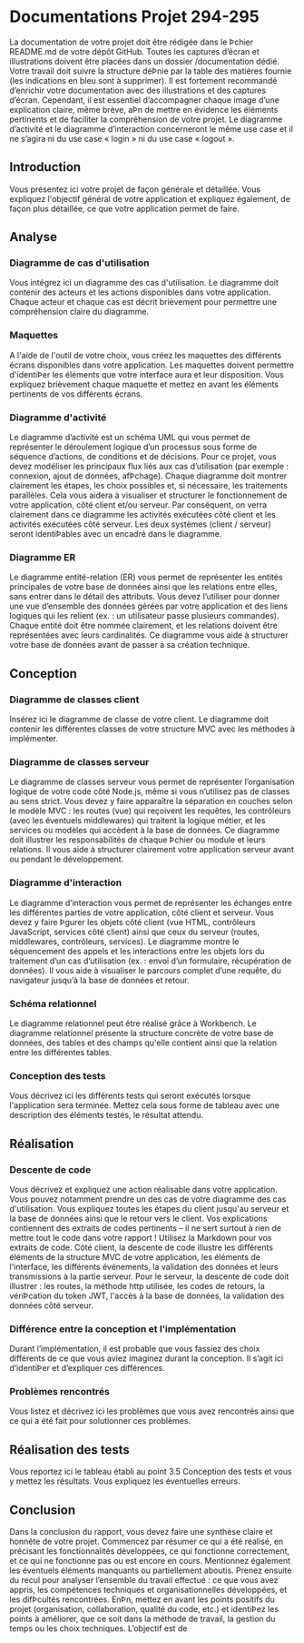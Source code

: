 # Documentations Projet 294-295


La documentation de votre projet doit être rédigée dans le Þchier README.md de votre dépôt GitHub. 
Toutes les captures d’écran et illustrations doivent être placées dans un dossier /documentation
dédié. Votre travail doit suivre la structure déÞnie par la table des matières fournie (les indications en 
bleu sont à supprimer).
Il est fortement recommandé d’enrichir votre documentation avec des illustrations et des captures 
d’écran. Cependant, il est essentiel d’accompagner chaque image d’une explication claire, même 
brève, aÞn de mettre en évidence les éléments pertinents et de faciliter la compréhension de votre projet.
Le diagramme d’activité et le diagramme d’interaction concerneront le même use case et il ne s’agira 
ni du use case « login » ni du use case « logout ».
## Introduction

Vous présentez ici votre projet de façon générale et détaillée. Vous expliquez l'objectif général de 
votre application et expliquez également, de façon plus détaillée, ce que votre application permet 
de faire.
## Analyse

### Diagramme de cas d'utilisation

Vous intégrez ici un diagramme des cas d'utilisation. Le diagramme doit contenir des acteurs 
et les actions disponibles dans votre application. 
Chaque acteur et chaque cas est décrit brièvement pour permettre une compréhension claire 
du diagramme.
### Maquettes
A l'aide de l'outil de votre choix, vous créez les maquettes des différents écrans disponibles 
dans votre application. Les maquettes doivent permettre d'identiÞer les éléments que votre 
interface aura et leur disposition. 
Vous expliquez brièvement chaque maquette et mettez en avant les éléments pertinents de 
vos différents écrans. 
### Diagramme d'activité
Le diagramme d’activité est un schéma UML qui vous permet de représenter le déroulement 
logique d’un processus sous forme de séquence d’actions, de conditions et de décisions. Pour 
ce projet, vous devez modéliser les principaux flux liés aux cas d’utilisation (par exemple : 
connexion, ajout de données, afÞchage). Chaque diagramme doit montrer clairement les 
étapes, les choix possibles et, si nécessaire, les traitements parallèles. Cela vous aidera à 
visualiser et structurer le fonctionnement de votre application, côté client et/ou serveur.
Par conséquent, on verra clairement dans ce diagramme les activités exécutées côté client et 
les activités exécutées côté serveur. Les deux systèmes (client / serveur) seront identiÞables 
avec un encadré dans le diagramme.
### Diagramme ER
Le diagramme entité-relation (ER) vous permet de représenter les entités principales de votre 
base de données ainsi que les relations entre elles, sans entrer dans le détail des attributs. 
Vous devez l’utiliser pour donner une vue d’ensemble des données gérées par votre 
application et des liens logiques qui les relient (ex. : un utilisateur passe plusieurs commandes). 
Chaque entité doit être nommée clairement, et les relations doivent être représentées avec 
leurs cardinalités. Ce diagramme vous aide à structurer votre base de données avant de passer 
à sa création technique. 
## Conception
### Diagramme de classes client

Insérez ici le diagramme de classe de votre client. Le diagramme doit contenir les différentes 
classes de votre structure MVC avec les méthodes à implémenter. 
### Diagramme de classes serveur
Le diagramme de classes serveur vous permet de représenter l’organisation logique de votre 
code côté Node.js, même si vous n’utilisez pas de classes au sens strict. Vous devez y faire 
apparaître la séparation en couches selon le modèle MVC : les routes (vue) qui reçoivent les 
requêtes, les contrôleurs (avec les éventuels middlewares) qui traitent la logique métier, et les 
services ou modèles qui accèdent à la base de données. Ce diagramme doit illustrer les 
responsabilités de chaque Þchier ou module et leurs relations. Il vous aide à structurer 
clairement votre application serveur avant ou pendant le développement. 
### Diagramme d'interaction
Le diagramme d’interaction vous permet de représenter les échanges entre les différentes 
parties de votre application, côté client et serveur. Vous devez y faire Þgurer les objets côté 
client (vue HTML, contrôleurs JavaScript, services côté client) ainsi que ceux du serveur 
(routes, middlewares, contrôleurs, services). Le diagramme montre le séquencement des 
appels et les interactions entre les objets lors du traitement d’un cas d’utilisation (ex. : envoi 
d’un formulaire, récupération de données). Il vous aide à visualiser le parcours complet d’une 
requête, du navigateur jusqu’à la base de données et retour.
### Schéma relationnel
Le diagramme relationnel peut être réalisé grâce à Workbench. Le diagramme relationnel 
présente la structure concrète de votre base de données, des tables et des champs qu'elle 
contient ainsi que la relation entre les différentes tables.
### Conception des tests
Vous décrivez ici les différents tests qui seront exécutés lorsque l'application sera terminée. 
Mettez cela sous forme de tableau avec une description des éléments testés, le résultat 
attendu.
## Réalisation
### Descente de code
Vous décrivez et expliquez une action réalisable dans votre application. Vous pouvez 
notamment prendre un des cas de votre diagramme des cas d'utilisation. Vous expliquez toutes 
les étapes du client jusqu'au serveur et la base de données ainsi que le retour vers le client. 
Vos explications contiennent des extraits de codes pertinents – il ne sert surtout à rien de 
mettre tout le code dans votre rapport !
Utilisez la Markdown pour vos extraits de code.
Côté client, la descente de code illustre les différents éléments de la structure MVC de votre 
application, les éléments de l'interface, les différents événements, la validation des données et 
leurs transmissions à la partie serveur.
Pour le serveur, la descente de code doit illustrer : les routes, la méthode http utilisée, les 
codes de retours, la vériÞcation du token JWT, l'accès à la base de données, la validation des 
données côté serveur.
### Différence entre la conception et l’implémentation
Durant l’implémentation, il est probable que vous fassiez des choix différents de ce que vous 
aviez imaginez durant la conception. Il s’agit ici d’identiÞer et d’expliquer ces différences. 
### Problèmes rencontrés
Vous listez et décrivez ici les problèmes que vous avez rencontrés ainsi que ce qui a été fait 
pour solutionner ces problèmes.

## Réalisation des tests
Vous reportez ici le tableau établi au point 3.5 Conception des tests et vous y mettez les résultats. 
Vous expliquez les éventuelles erreurs. 
## Conclusion
Dans la conclusion du rapport, vous devez faire une synthèse claire et honnête de votre projet. 
Commencez par résumer ce qui a été réalisé, en précisant les fonctionnalités développées, ce qui 
fonctionne correctement, et ce qui ne fonctionne pas ou est encore en cours. Mentionnez 
également les éventuels éléments manquants ou partiellement aboutis.
Prenez ensuite du recul pour analyser l’ensemble du travail effectué : ce que vous avez appris, les 
compétences techniques et organisationnelles développées, et les difÞcultés rencontrées.
EnÞn, mettez en avant les points positifs du projet (organisation, collaboration, qualité du code, etc.) 
et identiÞez les points à améliorer, que ce soit dans la méthode de travail, la gestion du temps ou 
les choix techniques. L’objectif est de